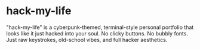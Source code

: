 # hack-my-life
"hack-my-life" is a cyberpunk-themed, terminal-style personal portfolio that looks like it just hacked into your soul.  No clicky buttons. No bubbly fonts. Just raw keystrokes, old-school vibes, and full hacker aesthetics.
